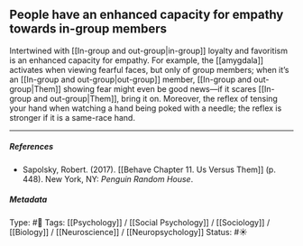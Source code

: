 ## People have an enhanced capacity for empathy towards in-group members # 

Intertwined with [[In-group and out-group|in-group]] loyalty and favoritism is an enhanced capacity for empathy. For example, the [[amygdala]] activates when viewing fearful faces, but only of group members; when it’s an [[In-group and out-group|out-group]] member, [[In-group and out-group|Them]] showing fear might even be good news—if it scares [[In-group and out-group|Them]], bring it on. Moreover, the reflex of tensing your hand when watching a hand being poked with a needle; the reflex is stronger if it is a same-race hand.

___

##### References

- Sapolsky, Robert. (2017). [[Behave Chapter 11. Us Versus Them]] (p. 448). New York, NY: _Penguin Random House_. 

##### Metadata

Type: #🔴 
Tags: [[Psychology]] / [[Social Psychology]] / [[Sociology]] / [[Biology]] / [[Neuroscience]] / [[Neuropsychology]]
Status: #☀️ 